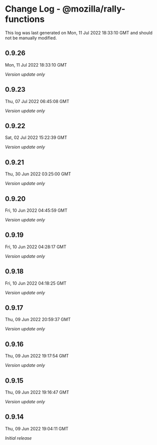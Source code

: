 # Change Log - @mozilla/rally-functions

This log was last generated on Mon, 11 Jul 2022 18:33:10 GMT and should not be manually modified.

## 0.9.26
Mon, 11 Jul 2022 18:33:10 GMT

_Version update only_

## 0.9.23
Thu, 07 Jul 2022 06:45:08 GMT

_Version update only_

## 0.9.22
Sat, 02 Jul 2022 15:22:39 GMT

_Version update only_

## 0.9.21
Thu, 30 Jun 2022 03:25:00 GMT

_Version update only_

## 0.9.20
Fri, 10 Jun 2022 04:45:59 GMT

_Version update only_

## 0.9.19
Fri, 10 Jun 2022 04:28:17 GMT

_Version update only_

## 0.9.18
Fri, 10 Jun 2022 04:18:25 GMT

_Version update only_

## 0.9.17
Thu, 09 Jun 2022 20:59:37 GMT

_Version update only_

## 0.9.16
Thu, 09 Jun 2022 19:17:54 GMT

_Version update only_

## 0.9.15
Thu, 09 Jun 2022 19:16:47 GMT

_Version update only_

## 0.9.14
Thu, 09 Jun 2022 19:04:11 GMT

_Initial release_

